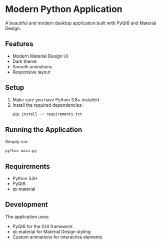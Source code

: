 # Modern Python Application

A beautiful and modern desktop application built with PyQt6 and Material Design.

## Features

- Modern Material Design UI
- Dark theme
- Smooth animations
- Responsive layout

## Setup

1. Make sure you have Python 3.8+ installed
2. Install the required dependencies:
   ```bash
   pip install -r requirements.txt
   ```

## Running the Application

Simply run:
```bash
python main.py
```

## Requirements

- Python 3.8+
- PyQt6
- qt-material

## Development

The application uses:
- PyQt6 for the GUI framework
- qt-material for Material Design styling
- Custom animations for interactive elements 